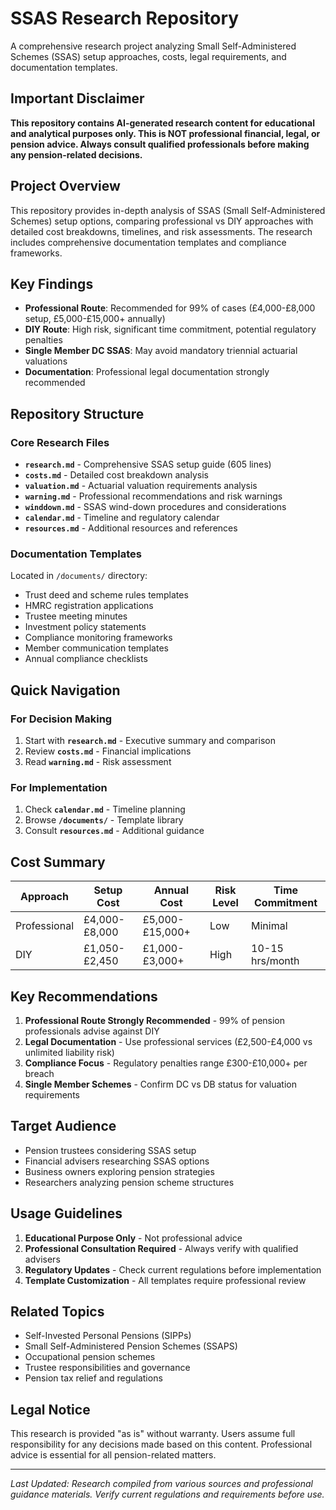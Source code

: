# SSAS Research Repository

A comprehensive research project analyzing Small Self-Administered Schemes (SSAS) setup approaches, costs, legal requirements, and documentation templates.

## Important Disclaimer

**This repository contains AI-generated research content for educational and analytical purposes only. This is NOT professional financial, legal, or pension advice. Always consult qualified professionals before making any pension-related decisions.**

## Project Overview

This repository provides in-depth analysis of SSAS (Small Self-Administered Schemes) setup options, comparing professional vs DIY approaches with detailed cost breakdowns, timelines, and risk assessments. The research includes comprehensive documentation templates and compliance frameworks.

## Key Findings

- **Professional Route**: Recommended for 99% of cases (£4,000-£8,000 setup, £5,000-£15,000+ annually)
- **DIY Route**: High risk, significant time commitment, potential regulatory penalties  
- **Single Member DC SSAS**: May avoid mandatory triennial actuarial valuations
- **Documentation**: Professional legal documentation strongly recommended

## Repository Structure

### Core Research Files

- **`research.md`** - Comprehensive SSAS setup guide (605 lines)
- **`costs.md`** - Detailed cost breakdown analysis
- **`valuation.md`** - Actuarial valuation requirements analysis
- **`warning.md`** - Professional recommendations and risk warnings
- **`winddown.md`** - SSAS wind-down procedures and considerations
- **`calendar.md`** - Timeline and regulatory calendar
- **`resources.md`** - Additional resources and references

### Documentation Templates

Located in `/documents/` directory:

- Trust deed and scheme rules templates
- HMRC registration applications
- Trustee meeting minutes
- Investment policy statements
- Compliance monitoring frameworks
- Member communication templates
- Annual compliance checklists

## Quick Navigation

### For Decision Making

1. Start with **`research.md`** - Executive summary and comparison
2. Review **`costs.md`** - Financial implications
3. Read **`warning.md`** - Risk assessment

### For Implementation

1. Check **`calendar.md`** - Timeline planning
2. Browse **`/documents/`** - Template library
3. Consult **`resources.md`** - Additional guidance

## Cost Summary

| Approach     | Setup Cost      | Annual Cost       | Risk Level | Time Commitment  |
|--------------|-----------------|-------------------|------------|------------------|
| Professional | £4,000-£8,000   | £5,000-£15,000+   | Low        | Minimal          |
| DIY          | £1,050-£2,450   | £1,000-£3,000+    | High       | 10-15 hrs/month  |

## Key Recommendations

1. **Professional Route Strongly Recommended** - 99% of pension professionals advise against DIY
2. **Legal Documentation** - Use professional services (£2,500-£4,000 vs unlimited liability risk)
3. **Compliance Focus** - Regulatory penalties range £300-£10,000+ per breach
4. **Single Member Schemes** - Confirm DC vs DB status for valuation requirements

## Target Audience

- Pension trustees considering SSAS setup
- Financial advisers researching SSAS options
- Business owners exploring pension strategies
- Researchers analyzing pension scheme structures

## Usage Guidelines

1. **Educational Purpose Only** - Not professional advice
2. **Professional Consultation Required** - Always verify with qualified advisers
3. **Regulatory Updates** - Check current regulations before implementation
4. **Template Customization** - All templates require professional review

## Related Topics

- Self-Invested Personal Pensions (SIPPs)
- Small Self-Administered Pension Schemes (SSAPS)
- Occupational pension schemes
- Trustee responsibilities and governance
- Pension tax relief and regulations

## Legal Notice

This research is provided "as is" without warranty. Users assume full responsibility for any decisions made based on this content. Professional advice is essential for all pension-related matters.

---

*Last Updated: Research compiled from various sources and professional guidance materials. Verify current regulations and requirements before use.*
